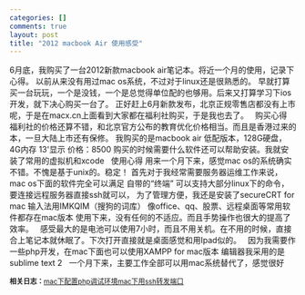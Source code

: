 ```yaml
--- 
categories: []
comments: true
layout: post
title: "2012 macbook Air 使用感受"
---
```

6月底，我购买了一台2012新款macbook air笔记本。将近一个月的使用，记录下心得。
以前从来没有用过mac os系统，不过对于linux还是很熟悉的。
早就打算买一台玩玩，一个是没钱，一个是总觉得单位配的也够用。后来又打算学习下ios开发，就下决心购买一台了。
正好赶上6月新款发布，北京正规零售店都没有上市呢，于是在macx.cn上面看到大家都在福利社购买，于是我也去了。
 
购买心得
福利社的价格还算不错，和北京官方公布的教育优化价格相当。而且是香港过来的本，一旦大陆上市还有保修。
我购买的是macbook air 低配版本，128G硬盘，4G内存 13'显示 价格：8500
购买的时候需要什么软件还可以帮助安装。我就安装了常用的虚拟机和xcode
 
使用心得
用来一个月下来，感觉mac os的系统确实不错。不愧是基于unix的。稳定！
首先对于我经常需要服务器运维工作来说，mac os下面的软件完全可以满足
自带的“终端” 可以支持大部分linux下的命令，要连接远程服务器直接ssh就可以，
为了管理方便，我还是安装了secureCRT for mac
输入法用IMKQIM（搜狗的词库）
像office、qq、股票、远程桌面等常用软件都存在mac版本
使用下来，没有任何的不适应。而且手势操作也很大的提高了效率。
 
感受最大的是电池可以使用7小时，而且不用关机。在不用的时候，直接合上笔记本就休眠了。下次打开直接就是桌面感觉和用Ipad似的。
 
因为我需要作一些php开发，在mac下面也可以使用XAMPP for mac版本
编辑器我采用的是sublime text 2
 
一个月下来，主要工作全部可以用mac系统替代了，感觉很好<div id="related_log" style="font-size:12px">
<b>相关日志：</b><a href="http://xinlogs.com/mac-xdebug-netbeans-config">mac下配置php调试环境</a><a href="http://xinlogs.com/mac-vnc-rdp-over-ssh">mac下用ssh转发端口</a>
</div>
